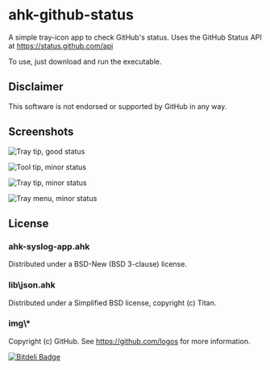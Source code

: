 # ahk-github-status
A simple tray-icon app to check GitHub's status.
Uses the GitHub Status API at https://status.github.com/api

To use, just download and run the executable.

## Disclaimer
This software is not endorsed or supported by GitHub in any way.

## Screenshots
![Tray tip, good status](screenshots/TrayTipGood.png)

![Tool tip, minor status](screenshots/ToolTipMinor.png)

![Tray tip, minor status](screenshots/TrayTipMinor.png)

![Tray menu, minor status](screenshots/TrayMenuMinor.png)

## License
### ahk-syslog-app.ahk
Distributed under a BSD-New (BSD 3-clause) license.
### lib\json.ahk
Distributed under a Simplified BSD license, copyright (c) Titan.
### img\\*
Copyright (c) GitHub. See https://github.com/logos for more information.


[![Bitdeli Badge](https://d2weczhvl823v0.cloudfront.net/george2/ahk-github-status/trend.png)](https://bitdeli.com/free "Bitdeli Badge")

